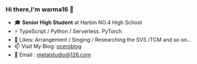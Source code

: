 ### Hi there,I'm warma16 👋
- 🎓 **Senior High Student** at Harbin NO.4 High School
- ⚡ TypeScript / Python / Serverless. PyTorch
- 🎵 Likes: Arrangement / Singing / Researching the SVS /TCM  and so on...
- 📫 Visit My Blog: [oceroblog](http://oceroblog.metalstudio.top)
- 📧 Email : metalstudio@126.com



<!--
**warma16/warma16** is a ✨ _special_ ✨ repository because its `README.md` (this file) appears on your GitHub profile.

Here are some ideas to get you started:

- 🔭 I’m currently working on ...
- 🌱 I’m currently learning ...
- 👯 I’m looking to collaborate on ...
- 🤔 I’m looking for help with ...
- 💬 Ask me about ...
- 📫 How to reach me: ...
- 😄 Pronouns: ...
- ⚡ Fun fact: ...
-->
